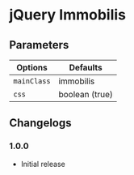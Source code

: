 # jQuery Immobilis

## Parameters

| Options       | Defaults       |
| ------------- | -------------- |
| ``mainClass`` | immobilis      |
| ``css``       | boolean (true) |

## Changelogs

### 1.0.0

* Initial release